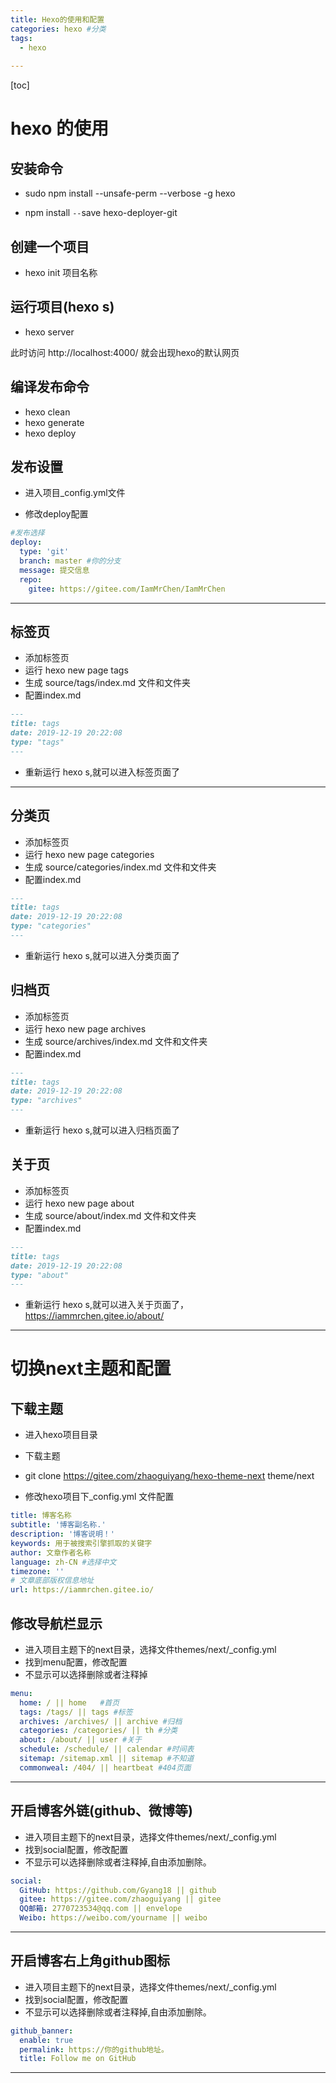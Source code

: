 ```yaml
---
title: Hexo的使用和配置
categories: hexo #分类
tags:
  - hexo
  
---
```

[toc]

# hexo 的使用

## 安装命令

* sudo npm install --unsafe-perm --verbose -g hexo

* npm install `--`save hexo-deployer-git

## 创建一个项目

* hexo init  项目名称

## 运行项目(hexo s)
* hexo server

此时访问 http://localhost:4000/ 就会出现hexo的默认网页

## 编译发布命令

* hexo clean 
* hexo generate 
* hexo deploy

## 发布设置

* 进入项目_config.yml文件

* 修改deploy配置

```yaml
#发布选择
deploy:
  type: 'git'
  branch: master #你的分支
  message: 提交信息
  repo:
    gitee: https://gitee.com/IamMrChen/IamMrChen  
```

---
## 标签页

* 添加标签页
* 运行 hexo new page tags
* 生成 source/tags/index.md 文件和文件夹
* 配置index.md
```markdown
---
title: tags
date: 2019-12-19 20:22:08
type: "tags"
---
```

* 重新运行 hexo s,就可以进入标签页面了



---

## 分类页

* 添加标签页
* 运行 hexo new page categories
* 生成 source/categories/index.md 文件和文件夹
* 配置index.md

```markdown
---
title: tags
date: 2019-12-19 20:22:08
type: "categories"
---
```

* 重新运行 hexo s,就可以进入分类页面了



## 归档页

* 添加标签页
* 运行 hexo new page archives
* 生成 source/archives/index.md 文件和文件夹
* 配置index.md

```markdown
---
title: tags
date: 2019-12-19 20:22:08
type: "archives"
---
```

* 重新运行 hexo s,就可以进入归档页面了



## 关于页

* 添加标签页
* 运行 hexo new page about
* 生成 source/about/index.md 文件和文件夹
* 配置index.md

```markdown
---
title: tags
date: 2019-12-19 20:22:08
type: "about"
---
```

* 重新运行 hexo s,就可以进入关于页面了，https://iammrchen.gitee.io/about/









---

# 切换next主题和配置

## 下载主题

* 进入hexo项目目录

* 下载主题

* git clone https://gitee.com/zhaoguiyang/hexo-theme-next theme/next

* 修改hexo项目下_config.yml 文件配置

 ```yaml
title: 博客名称
subtitle: '博客副名称.'
description: '博客说明！'
keywords: 用于被搜索引擎抓取的关键字
author: 文章作者名称
language: zh-CN #选择中文
timezone: ''
# 文章底部版权信息地址
url: https://iammrchen.gitee.io/
 ```

## 修改导航栏显示
* 进入项目主题下的next目录，选择文件themes/next/_config.yml
* 找到menu配置，修改配置
* 不显示可以选择删除或者注释掉
```yaml
menu:
  home: / || home	#首页
  tags: /tags/ || tags #标签
  archives: /archives/ || archive #归档
  categories: /categories/ || th #分类
  about: /about/ || user #关于
  schedule: /schedule/ || calendar #时间表
  sitemap: /sitemap.xml || sitemap #不知道
  commonweal: /404/ || heartbeat #404页面
```



---

## 开启博客外链(github、微博等)

* 进入项目主题下的next目录，选择文件themes/next/_config.yml
* 找到social配置，修改配置
* 不显示可以选择删除或者注释掉,自由添加删除。

```yaml
social:
  GitHub: https://github.com/Gyang18 || github
  gitee: https://gitee.com/zhaoguiyang || gitee
  QQ邮箱: 2770723534@qq.com || envelope
  Weibo: https://weibo.com/yourname || weibo
```



---

## 开启博客右上角github图标

* 进入项目主题下的next目录，选择文件themes/next/_config.yml
* 找到social配置，修改配置
* 不显示可以选择删除或者注释掉,自由添加删除。

```yaml
github_banner:
  enable: true
  permalink: https://你的github地址。
  title: Follow me on GitHub
```



---








